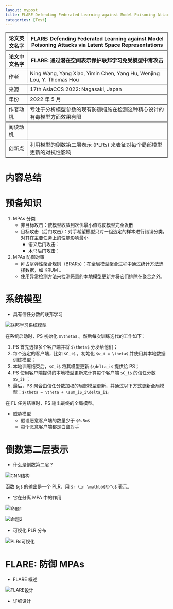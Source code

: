 ```yaml
---
layout: mypost
title: FLARE Defending Federated Learning against Model Poisoning Attacks via Latent Space Representations
categories: [Test]
---
```


<table border="1">
    <tr>
        <th>论文英文名字</th>
        <th>FLARE: Defending Federated Learning against Model Poisoning Attacks via Latent Space Representations</th>
    </tr>
    <tr>
        <th>论文中文名字</th>
        <th>FLARE: 通过潜在空间表示保护联邦学习免受模型中毒攻击</th>
    </tr>
    <tr>
        <td>作者</td>
        <td>Ning Wang, Yang Xiao, Yimin Chen, Yang Hu, Wenjing Lou, Y. Thomas Hou</td>
    </tr>
    <tr>
        <td>来源</td>
        <td>17th AsiaCCS 2022: Nagasaki, Japan</td>
    </tr>
    <tr>
        <td>年份</td>
        <td>2022 年 5 月</td>
    </tr>
    <tr>
        <td>作者动机</td>
        <td>专注于分析模型参数的现有防御措施在检测这种精心设计的有毒模型方面效果有限</td>
    </tr>
    <tr>
        <td>阅读动机</td>
        <td></td>
    </tr>
    <tr>
        <td>创新点</td>
        <td>利用模型的倒数第二层表示 (PLRs) 来表征对每个局部模型更新的对抗性影响</td>
    </tr>
</table>

# 内容总结  

# 预备知识

1. MPAs 分类
   + 非目标攻击：使模型收敛到次优最小值或使模型完全发散
   + 目标攻击（后门攻击）：对手希望模型只对一组选定的样本进行错误分类，对其在主要任务上的性能影响最小
     + 语义后门攻击：
     + 木马后门攻击：
2. MPAs 防御对策
   + 拜占庭弹性聚合规则（BRARs）：在全局模型聚合过程中通过统计方法选择数据，如 KRUM 。
   + 使用异常检测方法来检测恶意的本地模型更新并将它们排除在聚合之外。

# 系统模型

+ 具有信任分数的联邦学习

![联邦学习系统模型](联邦学习系统模型.png)

在系统启动时，PS 初始化 `$\theta$` 。然后每次训练迭代的工作如下：

1. PS 首先选择多个客户端并将 `$\theta$` 分发给他们；
2. 每个选定的客户端，比如 `$C_i$` ，初始化  `$w_i = \theta$` 并使用其本地数据训练模型；
3. 本地训练结束后，`$C_i$` 将其模型更新 `$\delta_i$` 提供给 PS；  
4. PS 使用客户端提供的本地模型更新来计算每个客户端 `$C_i$` 的信任分数 `$S_i$` ；
5. 最后，PS 聚合由信任分数加权的局部模型更新，并通过以下方式更新全局模型：`$\theta = \theta + \sum_iS_i\delta_i$`。

在 FL 任务结束时，PS 输出最终的全局模型。

+ 威胁模型
  + 假设恶意客户端的数量少于 `$0.5n$`
  + 每个恶意客户端都是白盒对手

# 倒数第二层表示

+ 什么是倒数第二层？

![CNN结构](CNN结构.png)

函数 `$g$` 的输出是一个 PLR，用 `$r \in \mathbb{R}^o$` 表示。

+ 它在分离 MPA 中的作用

![命题1](命题1.png)

![命题2](命题2.png)

+ 可视化 PLR 分布

![PLRs可视化](PLRs可视化.png)

# FLARE: 防御 MPAs

+ FLARE 概述

![FLARE设计](FLARE设计.png)

+ 详细设计
